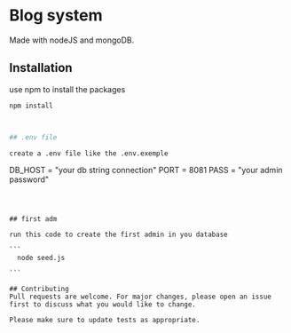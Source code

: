 # Blog system 

Made with nodeJS and mongoDB.

## Installation

use npm to install the packages

```bash
npm install



## .env file

create a .env file like the .env.exemple
```
DB_HOST = "your db string connection"
PORT = 8081
PASS = "your admin password"

``````



## first adm

run this code to create the first admin in you database

```
  node seed.js

```

## Contributing
Pull requests are welcome. For major changes, please open an issue first to discuss what you would like to change.

Please make sure to update tests as appropriate.
